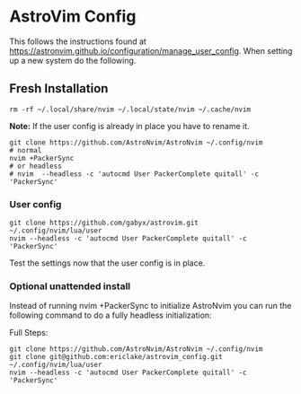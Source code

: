 # AstroVim Config

This follows the instructions found at <https://astronvim.github.io/configuration/manage_user_config>. When setting up a new system do the following.

## Fresh Installation

```shell
rm -rf ~/.local/share/nvim ~/.local/state/nvim ~/.cache/nvim
```

**Note:** If the user config is already in place you have to rename it.

```shell
git clone https://github.com/AstroNvim/AstroNvim ~/.config/nvim
# normal
nvim +PackerSync
# or headless
# nvim  --headless -c 'autocmd User PackerComplete quitall' -c 'PackerSync'
```

### User config

```shell
git clone https://github.com/gabyx/astrovim.git ~/.config/nvim/lua/user
nvim --headless -c 'autocmd User PackerComplete quitall' -c 'PackerSync'
```

Test the settings now that the user config is in place.

### Optional unattended install

Instead of running nvim +PackerSync to initialize AstroNvim you can run the following command to do a fully headless initialization:

Full Steps:

```shell
git clone https://github.com/AstroNvim/AstroNvim ~/.config/nvim
git clone git@github.com:ericlake/astrovim_config.git ~/.config/nvim/lua/user
nvim --headless -c 'autocmd User PackerComplete quitall' -c 'PackerSync'
```
